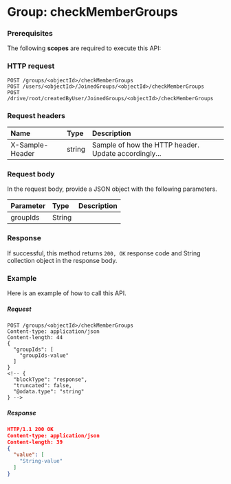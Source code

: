 # Group: checkMemberGroups


### Prerequisites
The following **scopes** are required to execute this API: 
### HTTP request
<!-- { "blockType": "ignored" } -->
```http
POST /groups/<objectId>/checkMemberGroups
POST /users/<objectId>/JoinedGroups/<objectId>/checkMemberGroups
POST /drive/root/createdByUser/JoinedGroups/<objectId>/checkMemberGroups

```
### Request headers
| Name       | Type | Description|
|:---------------|:--------|:----------|
| X-Sample-Header  | string  | Sample of how the HTTP header. Update accordingly...|

### Request body
In the request body, provide a JSON object with the following parameters.

| Parameter	   | Type	|Description|
|:---------------|:--------|:----------|
|groupIds|String||

### Response
If successful, this method returns `200, OK` response code and String collection object in the response body.

### Example
Here is an example of how to call this API.
##### Request
<!-- {
  "blockType": "request",
  "name": "group_checkmembergroups"
}-->
```http
POST /groups/<objectId>/checkMemberGroups
Content-type: application/json
Content-length: 44
{
  "groupIds": [
    "groupIds-value"
  ]
}
<!-- {
  "blockType": "response",
  "truncated": false,
  "@odata.type": "string"
} -->
```
##### Response
```json
HTTP/1.1 200 OK
Content-type: application/json
Content-length: 39
{
  "value": [
    "String-value"
  ]
}
```

<!-- uuid: a0107770-b7d3-4bf4-a5e7-cf39ea1f4886
2015-10-15 04:07:52 UTC -->
<!-- {
  "type": "#page.annotation",
  "description": "Group: checkMemberGroups",
  "keywords": "",
  "section": "documentation",
  "tocPath": ""
}-->